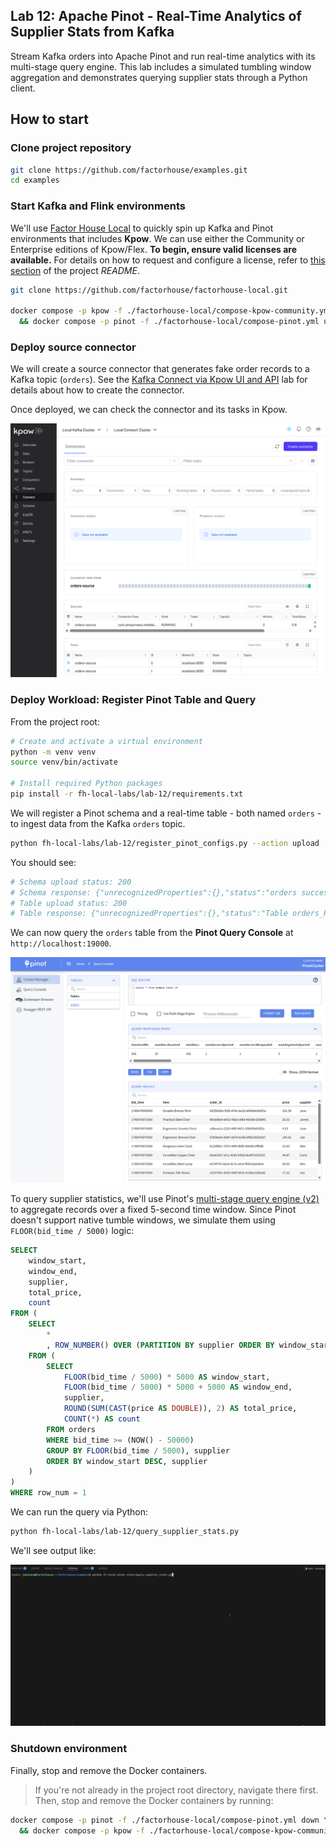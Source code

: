 ## Lab 12: Apache Pinot - Real-Time Analytics of Supplier Stats from Kafka

Stream Kafka orders into Apache Pinot and run real-time analytics with its multi-stage query engine. This lab includes a simulated tumbling window aggregation and demonstrates querying supplier stats through a Python client.

## How to start

### Clone project repository

```bash
git clone https://github.com/factorhouse/examples.git
cd examples
```

### Start Kafka and Flink environments

We'll use [Factor House Local](https://github.com/factorhouse/factorhouse-local) to quickly spin up Kafka and Pinot environments that includes **Kpow**. We can use either the Community or Enterprise editions of Kpow/Flex. **To begin, ensure valid licenses are available.** For details on how to request and configure a license, refer to [this section](https://github.com/factorhouse/factorhouse-local?tab=readme-ov-file#update-kpow-and-flex-licenses) of the project _README_.

```bash
git clone https://github.com/factorhouse/factorhouse-local.git

docker compose -p kpow -f ./factorhouse-local/compose-kpow-community.yml up -d \
  && docker compose -p pinot -f ./factorhouse-local/compose-pinot.yml up -d
```

### Deploy source connector

We will create a source connector that generates fake order records to a Kafka topic (`orders`). See the [Kafka Connect via Kpow UI and API](../fh-local-kafka-connect-orders/) lab for details about how to create the connector.

Once deployed, we can check the connector and its tasks in Kpow.

![](./images/kafka-connector.png)

### Deploy Workload: Register Pinot Table and Query

From the project root:

```bash
# Create and activate a virtual environment
python -m venv venv
source venv/bin/activate

# Install required Python packages
pip install -r fh-local-labs/lab-12/requirements.txt
```

We will register a Pinot schema and a real-time table - both named `orders` - to ingest data from the Kafka `orders` topic.

```bash
python fh-local-labs/lab-12/register_pinot_configs.py --action upload
```

You should see:

```bash
# Schema upload status: 200
# Schema response: {"unrecognizedProperties":{},"status":"orders successfully added"}
# Table upload status: 200
# Table response: {"unrecognizedProperties":{},"status":"Table orders_REALTIME successfully added"}
```

We can now query the `orders` table from the **Pinot Query Console** at `http://localhost:19000`.

![](./images/pinot-01.png)

To query supplier statistics, we'll use Pinot's [multi-stage query engine (v2)](https://docs.pinot.apache.org/reference/multi-stage-engine) to aggregate records over a fixed 5-second time window. Since Pinot doesn't support native tumble windows, we simulate them using `FLOOR(bid_time / 5000)` logic:

```sql
SELECT
    window_start,
    window_end,
    supplier,
    total_price,
    count
FROM (
    SELECT
        *
        , ROW_NUMBER() OVER (PARTITION BY supplier ORDER BY window_start DESC) AS row_num
    FROM (
        SELECT
            FLOOR(bid_time / 5000) * 5000 AS window_start,
            FLOOR(bid_time / 5000) * 5000 + 5000 AS window_end,
            supplier,
            ROUND(SUM(CAST(price AS DOUBLE)), 2) AS total_price,
            COUNT(*) AS count
        FROM orders
        WHERE bid_time >= (NOW() - 50000)
        GROUP BY FLOOR(bid_time / 5000), supplier
        ORDER BY window_start DESC, supplier
    )
)
WHERE row_num = 1
```

We can run the query via Python:

```bash
python fh-local-labs/lab-12/query_supplier_stats.py
```

We'll see output like:

![](./images/query_supplier_stats.gif)

### Shutdown environment

Finally, stop and remove the Docker containers.

> If you're not already in the project root directory, navigate there first.
> Then, stop and remove the Docker containers by running:

```bash
docker compose -p pinot -f ./factorhouse-local/compose-pinot.yml down \
  && docker compose -p kpow -f ./factorhouse-local/compose-kpow-community.yml down
```
